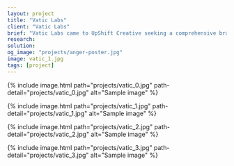 ```yaml
---
layout: project
title: "Vatic Labs"
client: "Vatic Labs"
brief: "Vatic Labs came to UpShift Creative seeking a comprehensive brand identity that is engaging and responsive to various mediums. Their demographic included graduate students interested in quantitative trading. I worked closely with the art director to execute concepts and provide ideas while maintaining our audience and client in mind."
research:
solution:
og_image: "projects/anger-poster.jpg"
image: vatic_1.jpg
tags: [project]
---
```


{% include image.html path="projects/vatic_0.jpg" path-detail="projects/vatic_0.jpg" alt="Sample image" %}



{% include image.html path="projects/vatic_1.jpg" path-detail="projects/vatic_1.jpg" alt="Sample image" %}


{% include image.html path="projects/vatic_2.jpg" path-detail="projects/vatic_2.jpg" alt="Sample image" %}



{% include image.html path="projects/vatic_3.jpg" path-detail="projects/vatic_3.jpg" alt="Sample image" %}

